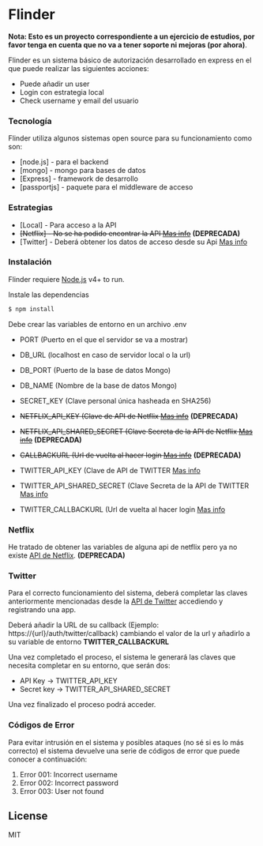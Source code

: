 # Flinder

**Nota: Esto es un proyecto correspondiente a un ejercicio de estudios, por favor tenga en cuenta que no va a tener soporte ni mejoras (por ahora)**.

Flinder es un sistema básico de autorización desarrollado en express en el que puede realizar las siguientes acciones:  

  - Puede añadir un user
  - Login con estrategia local
  - Check username y email del usuario

### Tecnología

Flinder utiliza algunos sistemas open source para su funcionamiento como son:

* [node.js] - para el backend
* [mongo] - mongo para bases de datos
* [Express] - framework de desarrollo
* [passportjs] - paquete para el middleware de acceso

### Estrategias

* [Local] - Para acceso a la API
* ~~[Netflix] - No se ha podido encontrar la API [Mas info](#Netflix)~~ **(DEPRECADA)**
* [Twitter] - Deberá obtener los datos de acceso desde su Api [Mas info](#Twitter)

### Instalación

Flinder requiere [Node.js](https://nodejs.org/) v4+ to run.

Instale las dependencias

```sh
$ npm install
```

Debe crear las variables de entorno en un archivo .env

* PORT (Puerto en el que el servidor se va a mostrar)

* DB_URL (localhost en caso de servidor local o la url)

* DB_PORT (Puerto de la base de datos Mongo)

* DB_NAME (Nombre de la base de datos Mongo)

* SECRET_KEY (Clave personal única hasheada en SHA256)

* ~~NETFLIX_API_KEY (Clave de API de Netflix [Mas info](#Netflix)~~ **(DEPRECADA)**

* ~~NETFLIX_API_SHARED_SECRET (Clave Secreta de la API de Netflix [Mas info](#Netflix)~~ **(DEPRECADA)**

* ~~CALLBACKURL (Url de vuelta al hacer login [Mas info](#Netflix)~~ **(DEPRECADA)**

* TWITTER_API_KEY (Clave de API de TWITTER [Mas info](#twitter)

* TWITTER_API_SHARED_SECRET (Clave Secreta de la API de TWITTER [Mas info](#twitter)

* TWITTER_CALLBACKURL (Url de vuelta al hacer login [Mas info](#twitter)



### Netflix

He tratado de obtener las variables de alguna api de netflix pero ya no existe [API de Netflix](https://netflix.github.io/). **(DEPRECADA)**

### Twitter

Para el correcto funcionamiento del sistema, deberá completar las claves anteriormente mencionadas desde la [API de Twitter](https://developer.twitter.com/) accediendo y registrando una app. 

Deberá añadir la URL de su callback (Ejemplo: https://{url}/auth/twitter/callback) cambiando el valor de la url y añadirlo a su variable de entorno **TWITTER_CALLBACKURL**

Una vez completado el proceso, el sistema le generará las claves que necesita completar en su entorno, que serán dos:
* API Key -> TWITTER_API_KEY
* Secret key -> TWITTER_API_SHARED_SECRET

Una vez finalizado el proceso podrá acceder.



### Códigos de Error

Para evitar intrusión en el sistema y posibles ataques (no sé si es lo más correcto) el sistema devuelve una serie de códigos de error que puede conocer a continuación:

1. Error 001: Incorrect username
2. Error 002: Incorrect password
3. Error 003: User not found


License
----

MIT
